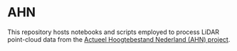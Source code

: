# AHN

This repository hosts notebooks and scripts employed to process LiDAR point-cloud data from the [Actueel Hoogtebestand Nederland (AHN) project](https://www.ahn.nl).
